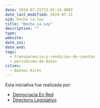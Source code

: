 ```yaml
---
date: 2019-07-21T23:02:24.000Z
date_last_modified: 2019-07-21
uid: hecha-la-ley
title: "Hecha La Ley"
description: ""
type: 
website: 
date_ini: 
date_end: 
tags:
  - transparencia-y-rendicion-de-cuentas
  - periodismo-de-datos
cities: 
  - Buenos Aires
---
```


Esta iniciativa fue realizada por:

- [Democracia En Red](/i/democracia-en-red.html)
- [Directorio Legislativo](/i/directorio-legislativo.html)
